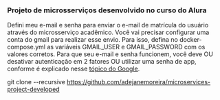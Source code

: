### Projeto de microsserviços desenvolvido no curso do Alura
Defini meu e-mail e senha para enviar o e-mail de matrícula do usuário através do microsserviço acadêmico.
Você vai precisar configurar uma conta do gmail para realizar esse envio. Para isso, defina no docker-compose.yml as variáveis GMAIL_USER e GMAIL_PASSWORD com os valores corretos.
Para que seu e-mail e senha funcionem, você deve OU desativar autenticação em 2 fatores OU utilizar uma senha de app, conforme é explicado nesse [tópico do Google](https://support.google.com/accounts/answer/185833?hl=pt-BR).

git clone --recursive https://github.com/adejanemoreira/microservices-project-developed



